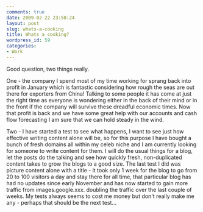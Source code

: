 ```yaml
---
comments: true
date: 2009-02-22 23:58:24
layout: post
slug: whats-a-cooking
title: Whats a cooking?
wordpress_id: 59
categories:
- Work
---
```


Good question, two things really.

One - the company I spend most of my time working for sprang back into profit in January which is fantastic considering how rough the seas are out there for exporters from China! Talking to some people it has come at just the right time as everyone is wondering either in the back of their mind or in the front if the company will survive these dreadful economic times. Now that profit is back and we have some great help with our accounts and cash flow forecasting I am sure that we can hold steady in the wind.

Two - I have started a test to see what happens, I want to see just how effective writing content alone will be, so for this purpose I have bought a bunch of fresh domains all within my celeb niche and I am currently looking for someone to write content for them. I will do the usual things for a blog, let the posts do the talking and see how quickly fresh, non-duplicated content takes to grow the blogs to a good size. The last test I did was picture content alone with a title - it took only 1 week for the blog to go from 20 to 100 visitors a day and stay there for all time, that particular blog has had no updates since early November and has now started to gain more traffic from images.google.xxx. doubling the traffic over the last couple of weeks. My tests always seems to cost me money but don't really make me any - perhaps that should be the next test...
